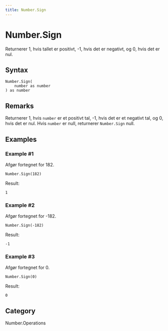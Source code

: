 ```yaml
---
title: Number.Sign
---
```


# Number.Sign


Returnerer 1, hvis tallet er positivt, -1, hvis det er negativt, og 0, hvis det er nul.


## Syntax

```powerquery
Number.Sign(
    number as number
) as number
```


## Remarks

Returnerer 1, hvis <code>number</code> er et positivt tal, -1, hvis det er et negativt tal, og 0, hvis det er nul.    Hvis <code>number</code> er null, returnerer <code>Number.Sign</code> null.


## Examples

### Example #1 
Afgør fortegnet for 182.
```powerquery
Number.Sign(182)
```

Result: 
```powerquery
1
```


### Example #2 
Afgør fortegnet for -182.
```powerquery
Number.Sign(-182)
```

Result: 
```powerquery
-1
```


### Example #3 
Afgør fortegnet for 0.
```powerquery
Number.Sign(0)
```

Result: 
```powerquery
0
```




## Category
Number.Operations
